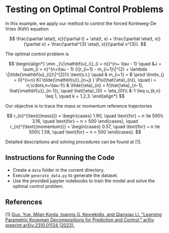
# Testing on Optimal Control Problems

In this example, we apply our method to control the forced Korteweg-De Vries (KdV) equation

$$ \frac{\partial \eta(t, x)}{\partial t} + \eta(t, x) + \frac{\partial \eta(t, x)}{\partial x} + \frac{\partial^{3} \eta(t, x)}{\partial x^{3}}. $$

The optimal control problem is

$$ \begin{align*}
	\min _{\{\mathbf{u}_i\}_{i = n}}^{n+ \tau - 1} \quad
	&J = \sum_{i = n}^{n+\tau - 1} (\|r_{i+1} - m_{i+1}\|^{2} + \lambda \|\tilde{\mathbf{u}_{i}}\|^{2})\\
	\text{s.t.} \quad & m_{i+1} = B \prod \limits_{j = 0}^{i=n} K( \tilde{\mathbf{u}}_{n+j} ) \Psi(\hat{\eta}_{n}), \quad i = n,\cdots,n+\tau-1\\
  & \tilde{\eta}_{n} = f(\hat{\eta}_{n-1}, \hat{\mathbf{u}}_{n-1}), \quad \hat{\eta}_{0} = \eta_{0}\\
  &-1 \leq u_{k,n} \leq 1, \quad k = 1,2,3.
\end{align*}
$$

Our objective is to trace the mass or momentum reference trajectories

$$ r_{n}^{\text{(mass)}} = \begin{cases}
	1.90, \quad \text{for} ~ n \le 500\\
	3.16, \quad \text{for} ~ n > 500
\end{cases},  \quad
r_{n}^{\text{(momentum)}} = \begin{cases}
	0.57, \quad \text{for} ~ n \le  500\\
	1.58, \quad \text{for} ~ n > 500
\end{cases}.
$$

Detailed descriptions and solving procedures can be found at [1].

## Instructions for Running the Code

- Create a `data` folder in the current directory.
- Execute `generate_data.py` to generate the dataset.
- Use the provided jupyter notebooks to train the model and solve the optimal control problem.

## References

[1] [Guo, Yue, Milan Korda, Ioannis G. Kevrekidis, and Qianxiao Li. "Learning Parametric Koopman Decompositions for Prediction and Control." arXiv preprint arXiv:2310.01124 (2023).](https://arxiv.org/abs/2310.01124)

